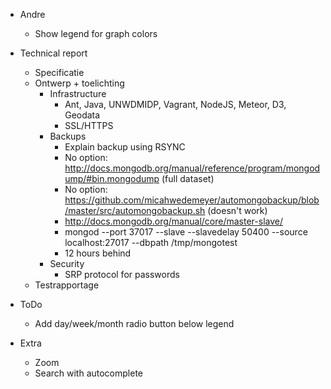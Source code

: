 - Andre
	- Show legend for graph colors
- Technical report
	- Specificatie
	- Ontwerp + toelichting
		- Infrastructure
			- Ant, Java, UNWDMIDP, Vagrant, NodeJS, Meteor, D3, Geodata
			- SSL/HTTPS
		- Backups
			- Explain backup using RSYNC
			- No option: http://docs.mongodb.org/manual/reference/program/mongodump/#bin.mongodump (full dataset)
			- No option: https://github.com/micahwedemeyer/automongobackup/blob/master/src/automongobackup.sh (doesn't work)
			- http://docs.mongodb.org/manual/core/master-slave/
			- mongod --port 37017 --slave --slavedelay 50400 --source localhost:27017 --dbpath /tmp/mongotest
			- 12 hours behind
		- Security
			- SRP protocol for passwords
	- Testrapportage

- ToDo
	- Add day/week/month radio button below legend

- Extra
	- Zoom
	- Search with autocomplete

